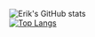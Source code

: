 ![Erik's GitHub stats](https://github-readme-stats.vercel.app/api?username=erikmelton&count_private=true&show_icons=true&theme=radical)
<br>
[![Top Langs](https://github-readme-stats.vercel.app/api/top-langs/?username=erikmelton)](https://github.com/anuraghazra/github-readme-stats&layout=compact)
